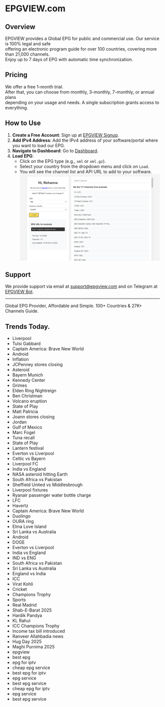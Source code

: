 # EPGVIEW.com



## Overview
EPGVIEW provides a Global EPG for public and commercial use. Our service is 100% legal and safe\
offering an electronic program guide for over 100 countries, covering more than 21,000 channels.\
Enjoy up to 7 days of EPG with automatic time synchronization.

## Pricing
We offer a free 1-month trial. \
After that, you can choose from monthly, 3-monthly, 7-monthly, or annual plans \
depending on your usage and needs. A single subscription grants access to everything.

## How to Use
1. **Create a Free Account**: Sign up at [EPGVIEW Signup](https://epgview.com/signup.php).
2. **Add IPv4 Address**: Add the IPv4 address of your software/portal where you want to load our EPG.
3. **Navigate to Dashboard**: Go to [Dashboard](https://epgview.com/dashboard.php).
4. **Load EPG**:
   - Click on the EPG type (e.g., `xml` or `xml.gz`).
   - Select your country from the dropdown menu and click on `Load`.
   - You will see the channel list and API URL to add to your software.
![EPGVIEW](img/dashboard.png)
## Support
We provide support via email at [support@epgview.com](mailto:support@epgview.com) and on Telegram at [EPGVIEW Bot](https://t.me/epgview_bot).

---

Global EPG Provider, Affordable and Simple. 100+ Countries & 27K+ Channels Guide.

## Trends Today.

- Liverpool
- Tulsi Gabbard
- Captain America: Brave New World
- Android
- Inflation
- JCPenney stores closing
- Asteroid
- Bayern Munich
- Kennedy Center
- Grimes
- Elden Ring Nightreign
- Ben Christman
- Volcano eruption
- State of Play
- Matt Patricia
- Joann stores closing
- Jordan
- Gulf of Mexico
- Marc Fogel
- Tuna recall
- State of Play
- Lantern festival
- Everton vs Liverpool
- Celtic vs Bayern
- Liverpool FC
- India vs England
- NASA asteroid hitting Earth
- South Africa vs Pakistan
- Sheffield United vs Middlesbrough
- Liverpool fixtures
- Ryanair passenger water bottle charge
- LFC
- Havertz
- Captain America: Brave New World
- Duolingo
- OURA ring
- Elma Love Island
- Sri Lanka vs Australia
- Android
- DOGE
- Everton vs Liverpool
- India vs England
- IND vs ENG
- South Africa vs Pakistan
- Sri Lanka vs Australia
- England vs India
- ICC
- Virat Kohli
- Cricket
- Champions Trophy
- Sports
- Real Madrid
- Shab-E-Barat 2025
- Hardik Pandya
- KL Rahul
- ICC Champions Trophy
- Income tax bill introduced
- Ranveer Allahbadia news
- Hug Day 2025
- Maghi Purnima 2025
- epgview
- best epg
- epg for iptv
- cheap epg service
- best epg for iptv
- epg service
- best epg service
- cheap epg for iptv
- epg service
- best epg service
